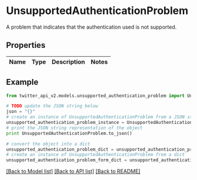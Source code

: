 # UnsupportedAuthenticationProblem

A problem that indicates that the authentication used is not supported.

## Properties
Name | Type | Description | Notes
------------ | ------------- | ------------- | -------------

## Example

```python
from twitter_api_v2.models.unsupported_authentication_problem import UnsupportedAuthenticationProblem

# TODO update the JSON string below
json = "{}"
# create an instance of UnsupportedAuthenticationProblem from a JSON string
unsupported_authentication_problem_instance = UnsupportedAuthenticationProblem.from_json(json)
# print the JSON string representation of the object
print UnsupportedAuthenticationProblem.to_json()

# convert the object into a dict
unsupported_authentication_problem_dict = unsupported_authentication_problem_instance.to_dict()
# create an instance of UnsupportedAuthenticationProblem from a dict
unsupported_authentication_problem_form_dict = unsupported_authentication_problem.from_dict(unsupported_authentication_problem_dict)
```
[[Back to Model list]](../README.md#documentation-for-models) [[Back to API list]](../README.md#documentation-for-api-endpoints) [[Back to README]](../README.md)


